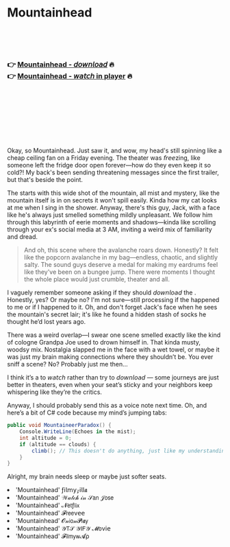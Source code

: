 <h1>Mountainhead</h1>

<br><br><br>

<h3>👉 <a href="https://Tamikas-wordpodriddleg1986.github.io/trvfyzoxpi/">Mountainhead - 𝘥𝘰𝘸𝘯𝘭𝘰𝘢𝘥</a> 🔥<br>
👉 <a href="https://Tamikas-wordpodriddleg1986.github.io/trvfyzoxpi/">Mountainhead - 𝘸𝘢𝘵𝘤𝘩 in player</a> 🔥
</h3>



<br><br><br><br><br><br><br>


Okay, so Mountainhead. Just saw it, and wow, my head's still spinning like a cheap ceiling fan on a Friday evening. The theater was 𝘧𝘳𝘦𝘦zing, like someone left the fridge door open forever—how do they even keep it so cold?! My back's been sending threatening messages since the first trailer, but that's beside the point.

The   starts with this wide shot of the mountain, all mist and mystery, like the mountain itself is in on secrets it won't spill easily. Kinda how my cat looks at me when I sing in the shower. Anyway, there's this guy, Jack, with a face like he's always just smelled something mildly unpleasant. We follow him through this labyrinth of eerie moments and shadows—kinda like scrolling through your ex's social media at 3 AM, inviting a weird mix of familiarity and dread.

> And oh, this scene where the avalanche roars down. Honestly? It felt like the popcorn avalanche in my bag—endless, chaotic, and slightly salty. The sound guys deserve a medal for making my eardrums feel like they've been on a bungee jump. There were moments I thought the whole place would just crumble, theater and all.

I vaguely remember someone asking if they should 𝘥𝘰𝘸𝘯𝘭𝘰𝘢𝘥 the  . Honestly, yes? Or maybe no? I'm not sure—still processing if the   happened to me or if I happened to it. Oh, and don't forget Jack's face when he sees the mountain's secret lair; it's like he found a hidden stash of socks he thought he’d lost years ago.

There was a weird overlap—I swear one scene smelled exactly like the kind of cologne Grandpa Joe used to drown himself in. That kinda musty, woodsy mix. Nostalgia slapped me in the face with a wet towel, or maybe it was just my brain making connections where they shouldn’t be. You ever sniff a   scene? No? Probably just me then...

I think it’s a   to 𝘸𝘢𝘵𝘤𝘩 rather than try to 𝘥𝘰𝘸𝘯𝘭𝘰𝘢𝘥 — some journeys are just better in theaters, even when your seat’s sticky and your neighbors keep whispering like they’re the   critics.

Anyway, I should probably send this as a voice note next time. Oh, and here’s a bit of C# code because my mind’s jumping tabs:

```csharp
public void MountaineerParadox() {
    Console.WriteLine(Echoes in the mist); 
    int altitude = 0;
    if (altitude == clouds) {
        climb(); // This doesn't do anything, just like my understanding of the 𝘧𝘪𝘭𝘮's ending.
    }
}
```

Alright, my brain needs sleep or maybe just softer seats.

<li>'Mountainhead' ƒ𝗂𝗅𝗆𝗒𝓏𝗂𝗅𝗅𝖆</li>
<li>'Mountainhead' 𝒲𝒶𝓉𝒸𝒽 𝒾𝓃 𝒮𝖺𝗇 𝒥𝗈𝗌𝖾</li>
<li>'Mountainhead' 𝓝𝖾𝗍ƒ𝗅𝗂𝗑</li>
<li>'Mountainhead' 𝓕𝗋𝖾𝖾ν𝖾𝖾</li>
<li>'Mountainhead' 𝓞𝓃𝗂𝗈𝓃𝓟𝗅𝖆𝗒</li>
<li>'Mountainhead' 𝒴𝖳𝒮 𝒴𝖨𝖥𝒴 𝓜𝗈ν𝗂𝖾</li>
<li>'Mountainhead' 𝓕𝗂𝗅𝗆𝗒𝗐𝓐ρ</li>
